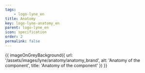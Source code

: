 ```yaml
---
tags: 
    - logo-lyne_en
title: Anatomy
key: logo-lyne-anatomy_en
parent: logo-lyne_en
icon: specification
order: 2
permalink: false
---
```


{{ imageOnGreyBackground({
  url: '/assets/images/lyne/anatomy/anatomy_brand',
  alt: 'Anatomy of the component',
  title: 'Anatomy of the component'
}) }}
